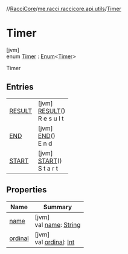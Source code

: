 //[RacciCore](../../../index.md)/[me.racci.raccicore.api.utils](../index.md)/[Timer](index.md)

# Timer

[jvm]\
enum [Timer](index.md) : [Enum](https://kotlinlang.org/api/latest/jvm/stdlib/kotlin/-enum/index.html)&lt;[Timer](index.md)&gt; 

Timer

## Entries

| | |
|---|---|
| [RESULT](-r-e-s-u-l-t/index.md) | [jvm]<br>[RESULT](-r-e-s-u-l-t/index.md)()<br>R e s u l t |
| [END](-e-n-d/index.md) | [jvm]<br>[END](-e-n-d/index.md)()<br>E n d |
| [START](-s-t-a-r-t/index.md) | [jvm]<br>[START](-s-t-a-r-t/index.md)()<br>S t a r t |

## Properties

| Name | Summary |
|---|---|
| [name](../../me.racci.raccicore.api.utils.collections/-observable-action/-a-d-d/index.md#-372974862%2FProperties%2F-519281799) | [jvm]<br>val [name](../../me.racci.raccicore.api.utils.collections/-observable-action/-a-d-d/index.md#-372974862%2FProperties%2F-519281799): [String](https://kotlinlang.org/api/latest/jvm/stdlib/kotlin/-string/index.html) |
| [ordinal](../../me.racci.raccicore.api.utils.collections/-observable-action/-a-d-d/index.md#-739389684%2FProperties%2F-519281799) | [jvm]<br>val [ordinal](../../me.racci.raccicore.api.utils.collections/-observable-action/-a-d-d/index.md#-739389684%2FProperties%2F-519281799): [Int](https://kotlinlang.org/api/latest/jvm/stdlib/kotlin/-int/index.html) |
